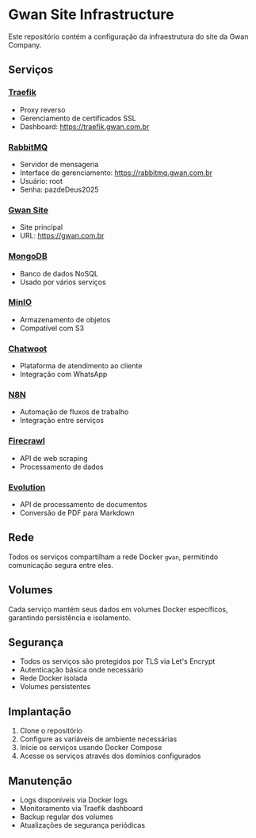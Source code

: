 # Gwan Site Infrastructure

Este repositório contém a configuração da infraestrutura do site da Gwan Company.

## Serviços

### [Traefik](vps/traefik/README.md)
- Proxy reverso
- Gerenciamento de certificados SSL
- Dashboard: https://traefik.gwan.com.br

### [RabbitMQ](vps/rabbitmq/README.md)
- Servidor de mensageria
- Interface de gerenciamento: https://rabbitmq.gwan.com.br
- Usuário: root
- Senha: pazdeDeus2025

### [Gwan Site](vps/gwan-site/README.md)
- Site principal
- URL: https://gwan.com.br

### [MongoDB](vps/mongodb/README.md)
- Banco de dados NoSQL
- Usado por vários serviços

### [MinIO](vps/minio/README.md)
- Armazenamento de objetos
- Compatível com S3

### [Chatwoot](vps/chatwoot/README.md)
- Plataforma de atendimento ao cliente
- Integração com WhatsApp

### [N8N](vps/n8n/README.md)
- Automação de fluxos de trabalho
- Integração entre serviços

### [Firecrawl](vps/firecrawl/README.md)
- API de web scraping
- Processamento de dados

### [Evolution](vps/evolution/README.md)
- API de processamento de documentos
- Conversão de PDF para Markdown

## Rede

Todos os serviços compartilham a rede Docker `gwan`, permitindo comunicação segura entre eles.

## Volumes

Cada serviço mantém seus dados em volumes Docker específicos, garantindo persistência e isolamento.

## Segurança

- Todos os serviços são protegidos por TLS via Let's Encrypt
- Autenticação básica onde necessário
- Rede Docker isolada
- Volumes persistentes

## Implantação

1. Clone o repositório
2. Configure as variáveis de ambiente necessárias
3. Inicie os serviços usando Docker Compose
4. Acesse os serviços através dos domínios configurados

## Manutenção

- Logs disponíveis via Docker logs
- Monitoramento via Traefik dashboard
- Backup regular dos volumes
- Atualizações de segurança periódicas
